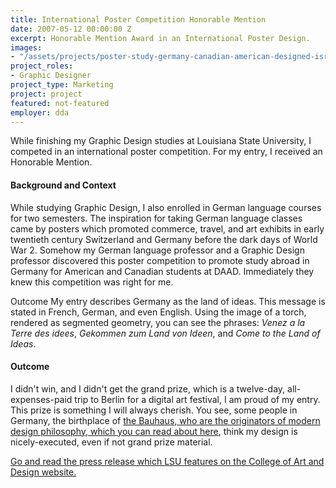 ```yaml
---
title: International Poster Competition Honorable Mention
date: 2007-05-12 00:00:00 Z
excerpt: Honorable Mention Award in an International Poster Design.
images:
- "/assets/projects/poster-study-germany-canadian-american-designed-isral-duke.jpg"
project_roles:
- Graphic Designer
project_type: Marketing
project: project
featured: not-featured
employer: dda
---
```

<p class="lead">While finishing my Graphic Design studies at Louisiana State University, I competed in an international poster competition. For my entry, I received an Honorable Mention.</p>
<h4>Background and Context</h4>
<p>While studying Graphic Design, I also enrolled in German language courses for two semesters. The inspiration for taking German language classes came by posters which promoted commerce, travel, and art exhibits in early twentieth century Switzerland and Germany before the dark days of World War 2. Somehow my German language professor and a Graphic Design professor discovered this poster competition to promote study abroad in Germany for American and Canadian students at DAAD. Immediately they knew this competition was right for me.</p>
Outcome
My entry describes Germany as the land of ideas. This message is stated in French, German, and even English. Using the image of a torch, rendered as segmented geometry, you can see the phrases: <em>Venez a la Terre des idees</em>, <em>Gekommen zum Land von Ideen</em>, and <em>Come to the Land of Ideas</em>.
<h4>Outcome</h4>
<p>I didn't win, and I didn't get the grand prize, which is a twelve-day, all-expenses-paid trip to Berlin for a digital art festival, I am proud of my entry. This prize is something I will always cherish. You see, some people in Germany, the birthplace of <a href="http://www.bauhaus-movement.com/en/" title="Read about The Bauhaus" target="_blank">the Bauhaus, who are the originators of modern design philosophy, which you can read about here</a>, think my design is nicely-executed, even if not grand prize material.</p>
<p><a href="https://design.lsu.edu/graphic-design-student-receives-honorable-mention-in-international-competition/" target="_blank" title="Read the LSU Collegeneze of Art and Design press release about Isral Duke.">Go and read the press release which LSU features on the College of Art and Design website.</a></p>
